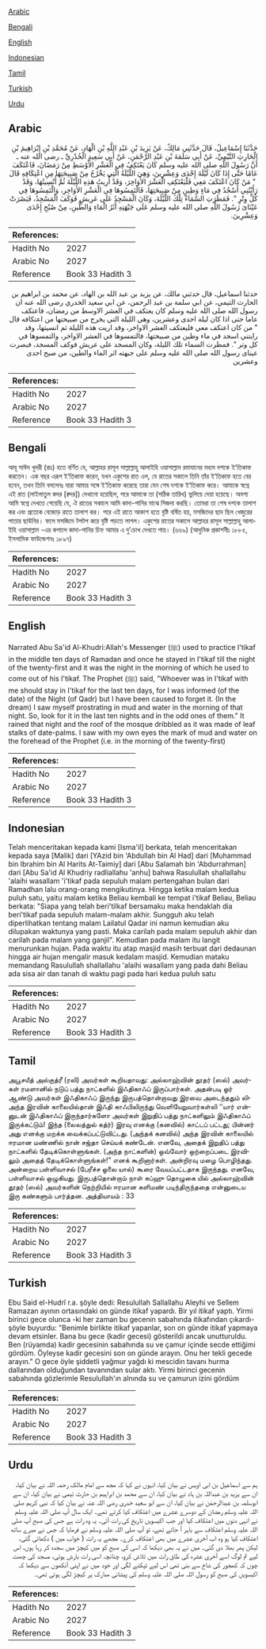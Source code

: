 [Arabic](#arabic)

[Bengali](#bengali)

[English](#english)

[Indonesian](#indonesian)

[Tamil](#tamil)

[Turkish](#turkish)

[Urdu](#urdu)

## Arabic


<div dir="rtl" lang="ar" style={{fontSize:'larger',backgroundColor:'#f8f9fa',padding:20}}>
حَدَّثَنَا إِسْمَاعِيلُ، قَالَ حَدَّثَنِي مَالِكٌ، عَنْ يَزِيدَ بْنِ عَبْدِ اللَّهِ بْنِ الْهَادِ، عَنْ مُحَمَّدِ بْنِ إِبْرَاهِيمَ بْنِ الْحَارِثِ التَّيْمِيِّ، عَنْ أَبِي سَلَمَةَ بْنِ عَبْدِ الرَّحْمَنِ، عَنْ أَبِي سَعِيدٍ الْخُدْرِيِّ ـ رضى الله عنه ـ أَنَّ رَسُولَ اللَّهِ صلى الله عليه وسلم كَانَ يَعْتَكِفُ فِي الْعَشْرِ الأَوْسَطِ مِنْ رَمَضَانَ، فَاعْتَكَفَ عَامًا حَتَّى إِذَا كَانَ لَيْلَةَ إِحْدَى وَعِشْرِينَ، وَهِيَ اللَّيْلَةُ الَّتِي يَخْرُجُ مِنْ صَبِيحَتِهَا مِنِ اعْتِكَافِهِ قَالَ ‏ "‏ مَنْ كَانَ اعْتَكَفَ مَعِي فَلْيَعْتَكِفِ الْعَشْرَ الأَوَاخِرَ، وَقَدْ أُرِيتُ هَذِهِ اللَّيْلَةَ ثُمَّ أُنْسِيتُهَا، وَقَدْ رَأَيْتُنِي أَسْجُدُ فِي مَاءٍ وَطِينٍ مِنْ صَبِيحَتِهَا، فَالْتَمِسُوهَا فِي الْعَشْرِ الأَوَاخِرِ، وَالْتَمِسُوهَا فِي كُلِّ وِتْرٍ ‏"‏‏.‏ فَمَطَرَتِ السَّمَاءُ تِلْكَ اللَّيْلَةَ، وَكَانَ الْمَسْجِدُ عَلَى عَرِيشٍ فَوَكَفَ الْمَسْجِدُ، فَبَصُرَتْ عَيْنَاىَ رَسُولَ اللَّهِ صلى الله عليه وسلم عَلَى جَبْهَتِهِ أَثَرُ الْمَاءِ وَالطِّينِ، مِنْ صُبْحِ إِحْدَى وَعِشْرِينَ‏.‏
</div>
<div style={{backgroundColor:'#f8f9fa',padding:20, marginBottom: 10}}><table> <thead> <tr> <th>References:</th> <th></th> </tr> </thead> <tbody><tr><td>Hadith No</td><td>2027</td></tr><tr><td>Arabic No</td><td>2027</td></tr><tr><td>Reference</td><td>Book 33 Hadith 3</td></tr></tbody></table></div>


<div dir="rtl" lang="ar" style={{fontSize:'larger',backgroundColor:'#f8f9fa',padding:20}}>
حدثنا اسماعيل، قال حدثني مالك، عن يزيد بن عبد الله بن الهاد، عن محمد بن ابراهيم بن الحارث التيمي، عن ابي سلمة بن عبد الرحمن، عن ابي سعيد الخدري رضى الله عنه ان رسول الله صلى الله عليه وسلم كان يعتكف في العشر الاوسط من رمضان، فاعتكف عاما حتى اذا كان ليلة احدى وعشرين، وهي الليلة التي يخرج من صبيحتها من اعتكافه قال " من كان اعتكف معي فليعتكف العشر الاواخر، وقد اريت هذه الليلة ثم انسيتها، وقد رايتني اسجد في ماء وطين من صبيحتها، فالتمسوها في العشر الاواخر، والتمسوها في كل وتر ". فمطرت السماء تلك الليلة، وكان المسجد على عريش فوكف المسجد، فبصرت عيناى رسول الله صلى الله عليه وسلم على جبهته اثر الماء والطين، من صبح احدى وعشرين
</div>
<div style={{backgroundColor:'#f8f9fa',padding:20, marginBottom: 10}}><table> <thead> <tr> <th>References:</th> <th></th> </tr> </thead> <tbody><tr><td>Hadith No</td><td>2027</td></tr><tr><td>Arabic No</td><td>2027</td></tr><tr><td>Reference</td><td>Book 33 Hadith 3</td></tr></tbody></table></div>

## Bengali


<div dir="ltr" lang="bn" style={{fontSize:'larger',backgroundColor:'#f8f9fa',padding:20}}>
আবূ সাঈদ খুদরী (রাঃ) হতে বর্ণিত যে, আল্লাহর রাসূল সাল্লাল্লাহু আলাইহি ওয়াসাল্লাম রমাযানের মধ্যম দশকে ই‘তিকাফ করতেন। এক বছর এরূপ ই‘তিকাফ করেন, যখন একুশের রাত এল, যে রাতের সকালে তিনি তাঁর ই‘তিকাফ হতে বের হবেন, তখন তিনি বললেনঃ যারা আমার সঙ্গে ই‘তিকাফ করেছে তারা যেন শেষ দশকে ই‘তিকাফ করে। আমাকে স্বপ্নে এই রাত (লাইলাতুল কদর [ক্বদর]) দেখানো হয়েছিল, পরে আমাকে তা (সঠিক তারিখ) ভুলিয়ে দেয়া হয়েছে। অবশ্য আমি স্বপ্নে দেখতে পেয়েছি যে, ঐ রাতের সকালে আমি কাদা-পানির মাঝে সিজদা করছি। তোমরা তা শেষ দশকে তালাশ কর এবং প্রত্যেক বেজোড় রাতে তালাশ কর। পরে এই রাতে আকাশ হতে বৃষ্টি বর্ষিত হয়, মসজিদের ছাদ ছিল খেজুরের পাতার ছাউনির। ফলে মসজিদে টপটপ করে বৃষ্টি পড়তে লাগল। একুশের রাতের সকালে আল্লাহর রাসূল সাল্লাল্লাহু আলাইহি ওয়াসাল্লাম -এর কপালে কাদা-পানির চিহ্ন আমার এ দু’চোখ দেখতে পায়। (৬৬৯) (আধুনিক প্রকাশনীঃ ১৮৮৫, ইসলামিক ফাউন্ডেশনঃ ১৮৯৭)
</div>
<div style={{backgroundColor:'#f8f9fa',padding:20, marginBottom: 10}}><table> <thead> <tr> <th>References:</th> <th></th> </tr> </thead> <tbody><tr><td>Hadith No</td><td>2027</td></tr><tr><td>Arabic No</td><td>2027</td></tr><tr><td>Reference</td><td>Book 33 Hadith 3</td></tr></tbody></table></div>

## English


<div dir="ltr" lang="en" style={{fontSize:'larger',backgroundColor:'#f8f9fa',padding:20}}>
Narrated Abu Sa'id Al-Khudri:Allah's Messenger (ﷺ) used to practice I'tikaf in the middle ten days of Ramadan and once he stayed in I'tikaf till the night of the twenty-first and it was the night in the morning of which he used to come out of his I'tikaf. The Prophet (ﷺ) said, "Whoever was in I'tikaf with me should stay in I'tikaf for the last ten days, for I was informed (of the date) of the Night (of Qadr) but I have been caused to forget it. (In the dream) I saw myself prostrating in mud and water in the morning of that night. So, look for it in the last ten nights and in the odd ones of them." It rained that night and the roof of the mosque dribbled as it was made of leaf stalks of date-palms. I saw with my own eyes the mark of mud and water on the forehead of the Prophet (i.e. in the morning of the twenty-first)
</div>
<div style={{backgroundColor:'#f8f9fa',padding:20, marginBottom: 10}}><table> <thead> <tr> <th>References:</th> <th></th> </tr> </thead> <tbody><tr><td>Hadith No</td><td>2027</td></tr><tr><td>Arabic No</td><td>2027</td></tr><tr><td>Reference</td><td>Book 33 Hadith 3</td></tr></tbody></table></div>

## Indonesian


<div dir="ltr" lang="id" style={{fontSize:'larger',backgroundColor:'#f8f9fa',padding:20}}>
Telah menceritakan kepada kami [Isma'il] berkata, telah menceritakan kepada saya [Malik] dari [YAzid bin 'Abdullah bin Al Had] dari [Muhammad bin Ibrahim bin Al Harits At-Taimiy] dari [Abu Salamah bin 'Abdurrahman] dari [Abu Sa'id Al Khudriy radliallahu 'anhu] bahwa Rasulullah shallallahu 'alaihi wasallam 'i'tikaf pada sepuluh malam pertengahan bulan dari Ramadhan lalu orang-orang mengikutinya. Hingga ketika malam kedua puluh satu, yaitu malam ketika Beliau kembali ke tempat i'tikaf Beliau, Beliau berkata: "Siapa yang telah beri'tilkaf bersamaku maka hendaklah dia beri'tikaf pada sepuluh malam-malam akhir. Sungguh aku telah diperlihatkan tentang malam Lailatul Qadar ini namun kemudian aku dilupakan waktunya yang pasti. Maka carilah pada malam sepuluh akhir dan carilah pada malam yang ganjil". Kemudian pada malam itu langit menurunkan hujan. Pada waktu itu atap masjid masih terbuat dari dedaunan hingga air hujan mengalir masuk kedalam masjid. Kemudian mataku memandang Rasulullah shallallahu 'alaihi wasallam yang pada dahi Beliau ada sisa air dan tanah di waktu pagi pada hari kedua puluh satu
</div>
<div style={{backgroundColor:'#f8f9fa',padding:20, marginBottom: 10}}><table> <thead> <tr> <th>References:</th> <th></th> </tr> </thead> <tbody><tr><td>Hadith No</td><td>2027</td></tr><tr><td>Arabic No</td><td>2027</td></tr><tr><td>Reference</td><td>Book 33 Hadith 3</td></tr></tbody></table></div>

## Tamil


<div dir="ltr" lang="ta" style={{fontSize:'larger',backgroundColor:'#f8f9fa',padding:20}}>
அபூசயீத் அல்குத்ரீ (ரலி) அவர்கள் கூறியதாவது: அல்லாஹ்வின் தூதர் (ஸல்) அவர்கள் ரமளானில் நடுப் பத்து நாட்களில் இஃதிகாஃப் இருப்பார்கள். அதன்படி ஓர் ஆண்டு அவர்கள் இஃதிகாஃப் இருந்து இருபத்தொன்றாவது இரவை அடைந்ததும் லிஅந்த இரவின் காலையில்தான் இஃதி காஃபிலிருந்து வெளியேறுவார்கள்லி ‘‘யார் என்னுடன் இஃதிகாஃப் இருந்தார்களோ அவர்கள் இறுதிப் பத்து நாட்களிலும் இஃதிகாஃப் இருக்கட்டும்! இந்த (லைலத்துல் கத்ர்) இரவு எனக்கு (கனவில்) காட்டப் பட்டது; பின்னர் அது எனக்கு மறக்க வைக்கப்பட்டுவிட்டது. (அந்தக் கனவில்) அந்த இரவின் காலையில் ஈரமான மண்ணில் நான் சஜ்தா செய்யக் கண்டேன். எனவே, அதைக் இறுதிப் பத்து நாட்களில் தேடிக்கொள்ளுங்கள். (அந்த நாட்களின்) ஒவ்வோர் ஒற்றைப்படை இரவிலும் அதைத் தேடிக்கொள்ளுங்கள்!” எனக் கூறினார்கள். அன்றிரவு மழை பொழிந்தது. அன்றைய பள்ளிவாசல் (பேரீச்ச ஓலை யால்) கூரை வேயப்பட்டதாக இருந்தது. எனவே, பள்ளிவாசல் ஒழுகியது. இருபத்தொன்றாம் நாள் சுப்ஹு தொழுகை யில் அல்லாஹ்வின் தூதர் (ஸல்) அவர்களின் நெற்றியில் ஈரமான களிமண் படிந்திருந்ததை என்னுடைய இரு கண்களும் பார்த்தன. அத்தியாயம் : 33
</div>
<div style={{backgroundColor:'#f8f9fa',padding:20, marginBottom: 10}}><table> <thead> <tr> <th>References:</th> <th></th> </tr> </thead> <tbody><tr><td>Hadith No</td><td>2027</td></tr><tr><td>Arabic No</td><td>2027</td></tr><tr><td>Reference</td><td>Book 33 Hadith 3</td></tr></tbody></table></div>

## Turkish


<div dir="ltr" lang="tr" style={{fontSize:'larger',backgroundColor:'#f8f9fa',padding:20}}>
Ebu Said el-Hudrî r.a. şöyle dedi: Resulullah Sallallahu Aleyhi ve Sellem Ramazan ayının ortasındaki on günde itikaf yapardı. Bir yıl itikaf yaptı. Yirmi birinci gece olunca -ki her zaman bu gecenin sabahında itikafından çıkardı- şöyle buyurdu: "Benimle birlikte itikaf yapanlar, son on günde itikaf yapmaya devam etsinler. Bana bu gece (kadir gecesi) gösterildi ancak unutturuldu. Ben (rüyamda) kadir gecesinin sabahında su ve çamur içinde secde ettiğimi gördüm. Öyleyse kadir gecesini son on günde arayın. Onu her tekli gecede arayın." O gece öyle şiddetli yağmur yağdı ki mescidin tavanı hurma dallarından olduğundan tavanından sular aktı. Yirmi birinci gecenin sabahında gözlerimle Resulullah'ın alnında su ve çamurun izini gördüm
</div>
<div style={{backgroundColor:'#f8f9fa',padding:20, marginBottom: 10}}><table> <thead> <tr> <th>References:</th> <th></th> </tr> </thead> <tbody><tr><td>Hadith No</td><td>2027</td></tr><tr><td>Arabic No</td><td>2027</td></tr><tr><td>Reference</td><td>Book 33 Hadith 3</td></tr></tbody></table></div>

## Urdu


<div dir="rtl" lang="ur" style={{fontSize:'larger',backgroundColor:'#f8f9fa',padding:20}}>
ہم سے اسماعیل بن ابی اویس نے بیان کیا، انہوں نے کہا کہ مجھ سے امام مالک رحمہ اللہ نے بیان کیا، ان سے یزید بن عبداللہ بن ہاد نے بیان کیا، ان سے محمد بن ابراہیم بن حارث تیمی نے بیان کیا، ان سے ابوسلمہ بن عبدالرحمٰن نے بیان کیا، ان سے ابو سعید خدری رضی اللہ عنہ نے بیان کیا کہ نبی کریم صلی اللہ علیہ وسلم رمضان کے دوسرے عشرے میں اعتکاف کیا کرتے تھے۔ ایک سال آپ صلی اللہ علیہ وسلم نے انہی دنوں میں اعتکاف کیا اور جب اکیسویں تاریخ کی رات آئی۔ یہ وہ رات ہے جس کی صبح آپ صلی اللہ علیہ وسلم اعتکاف سے باہر آ جاتے تھے، تو آپ صلی اللہ علیہ وسلم نے فرمایا کہ جس نے میرے ساتھ اعتکاف کیا ہو وہ اب آخری عشرے میں بھی اعتکاف کرے۔ مجھے یہ رات ( خواب میں ) دکھائی گئی، لیکن پھر بھلا دی گئی۔ میں نے یہ بھی دیکھا کہ اسی کی صبح کو میں کیچڑ میں سجدہ کر رہا ہوں، اس لیے تم لوگ اسے آخری عشرہ کی طاق رات میں تلاش کرو، چنانچہ اسی رات بارش ہوئی، مسجد کی چھت چوں کہ کھجور کی شاخ سے بنی تھی اس لیے ٹپکنے لگی اور خود میں نے اپنی آنکھوں سے دیکھا کہ اکیسویں کی صبح کو رسول اللہ صلی اللہ علیہ وسلم کی پیشانی مبارک پر کیچڑ لگی ہوئی تھی۔
</div>
<div style={{backgroundColor:'#f8f9fa',padding:20, marginBottom: 10}}><table> <thead> <tr> <th>References:</th> <th></th> </tr> </thead> <tbody><tr><td>Hadith No</td><td>2027</td></tr><tr><td>Arabic No</td><td>2027</td></tr><tr><td>Reference</td><td>Book 33 Hadith 3</td></tr></tbody></table></div>